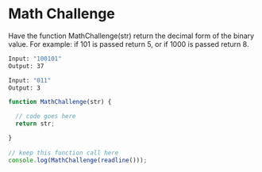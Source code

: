 # Math Challenge

Have the function MathChallenge(str) return the decimal form of the binary value. For example: if 101 is passed return 5, or if 1000 is passed return 8.

```bash
Input: "100101"
Output: 37
```

```bash
Input: "011"
Output: 3
```

```JavaScript
function MathChallenge(str) { 

  // code goes here  
  return str; 

}
   
// keep this function call here 
console.log(MathChallenge(readline()));
```
